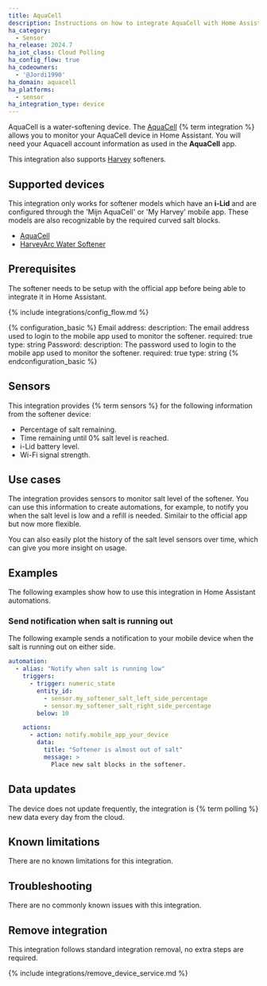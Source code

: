 ```yaml
---
title: AquaCell
description: Instructions on how to integrate AquaCell with Home Assistant.
ha_category:
  - Sensor
ha_release: 2024.7
ha_iot_class: Cloud Polling
ha_config_flow: true
ha_codeowners:
  - '@Jordi1990'
ha_domain: aquacell
ha_platforms:
  - sensor
ha_integration_type: device
---
```


AquaCell is a water-softening device. The [AquaCell](https://www.aquacell-waterontharder.nl/) {% term integration %} allows you to monitor your AquaCell device in Home Assistant.
You will need your Aquacell account information as used in the **AquaCell** app.

This integration also supports [Harvey](https://www.harveywatersofteners.co.uk/) softeners.

## Supported devices

This integration only works for softener models which have an <b>i-Lid</b> and are configured through the 'Mijn AquaCell' or 'My Harvey' mobile app.
These models are also recognizable by the required curved salt blocks.
- [AquaCell](https://www.aquacell-waterontharder.nl/aquacell)
- [HarveyArc Water Softener](https://www.harveywatersofteners.co.uk/products/water-softeners/harveyarc-water-softener)

## Prerequisites

The softener needs to be setup with the official app before being able to integrate it in Home Assistant.

{% include integrations/config_flow.md %}

{% configuration_basic %}
Email address:
  description: The email address used to login to the mobile app used to monitor the softener.
  required: true
  type: string
Password:
  description: The password used to login to the mobile app used to monitor the softener.
  required: true
  type: string
{% endconfiguration_basic %}

## Sensors

This integration provides {% term sensors %} for the following information from the softener device:

- Percentage of salt remaining.
- Time remaining until 0% salt level is reached.
- i-Lid battery level.
- Wi-Fi signal strength.

## Use cases

The integration provides sensors to monitor salt level of the softener. You can use this information to create automations, for example, to notify you when the salt level is low and a refill is needed. Similair to the official app but now more flexible.

You can also easily plot the history of the salt level sensors over time, which can give you more insight on usage.

## Examples

The following examples show how to use this integration in Home Assistant automations.

### Send notification when salt is running out
The following example sends a notification to your mobile device when the salt is running out on either side.

```yaml
automation:
  - alias: "Notify when salt is running low"
    triggers:
      - trigger: numeric_state
        entity_id:
          - sensor.my_softener_salt_left_side_percentage
          - sensor.my_softener_salt_right_side_percentage
        below: 10

    actions:
      - action: notify.mobile_app_your_device
        data:
          title: "Softener is almost out of salt"
          message: > 
            Place new salt blocks in the softener.
```

## Data updates

The device does not update frequently, the integration is {% term polling %} new data every day from the cloud.

## Known limitations

There are no known limitations for this integration.

## Troubleshooting

There are no commonly known issues with this integration.

## Remove integration

This integration follows standard integration removal, no extra steps are required.

{% include integrations/remove_device_service.md %}
